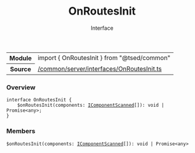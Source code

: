 
<header class="symbol-info-header"><h1 id="onroutesinit">OnRoutesInit</h1><label class="symbol-info-type-label interface">Interface</label></header>
<!-- summary -->
<section class="symbol-info"><table class="is-full-width"><tbody><tr><th>Module</th><td><div class="lang-typescript"><span class="token keyword">import</span> { OnRoutesInit }&nbsp;<span class="token keyword">from</span>&nbsp;<span class="token string">"@tsed/common"</span></div></td></tr><tr><th>Source</th><td><a href="https://github.com/Romakita/ts-express-decorators/blob/v4.10.4/src//common/server/interfaces/OnRoutesInit.ts#L0-L0">/common/server/interfaces/OnRoutesInit.ts</a></td></tr></tbody></table></section>
<!-- overview -->


### Overview


<pre><code class="typescript-lang "><span class="token keyword">interface</span> OnRoutesInit <span class="token punctuation">{</span>
    $<span class="token function">onRoutesInit</span><span class="token punctuation">(</span>components<span class="token punctuation">:</span> <a href="#api/common/server/icomponentscanned"><span class="token">IComponentScanned</span></a><span class="token punctuation">[</span><span class="token punctuation">]</span><span class="token punctuation">)</span><span class="token punctuation">:</span> <span class="token keyword">void</span> | Promise<<span class="token keyword">any</span>><span class="token punctuation">;</span>
<span class="token punctuation">}</span></code></pre>


<!-- Parameters -->

<!-- Description -->

<!-- Members -->







### Members



<div class="method-overview">
<pre><code class="typescript-lang ">$<span class="token function">onRoutesInit</span><span class="token punctuation">(</span>components<span class="token punctuation">:</span> <a href="#api/common/server/icomponentscanned"><span class="token">IComponentScanned</span></a><span class="token punctuation">[</span><span class="token punctuation">]</span><span class="token punctuation">)</span><span class="token punctuation">:</span> <span class="token keyword">void</span> | Promise<<span class="token keyword">any</span>></code></pre>
</div>









